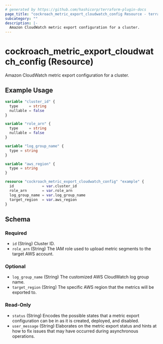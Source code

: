 ```yaml
---
# generated by https://github.com/hashicorp/terraform-plugin-docs
page_title: "cockroach_metric_export_cloudwatch_config Resource - terraform-provider-cockroach"
subcategory: ""
description: |-
  Amazon CloudWatch metric export configuration for a cluster.
---
```


# cockroach_metric_export_cloudwatch_config (Resource)

Amazon CloudWatch metric export configuration for a cluster.

## Example Usage

```terraform
variable "cluster_id" {
  type     = string
  nullable = false
}

variable "role_arn" {
  type     = string
  nullable = false
}

variable "log_group_name" {
  type = string
}

variable "aws_region" {
  type = string
}

resource "cockroach_metric_export_cloudwatch_config" "example" {
  id             = var.cluster_id
  role_arn       = var.role_arn
  log_group_name = var.log_group_name
  target_region  = var.aws_region
}
```

<!-- schema generated by tfplugindocs -->
## Schema

### Required

- `id` (String) Cluster ID.
- `role_arn` (String) The IAM role used to upload metric segments to the target AWS account.

### Optional

- `log_group_name` (String) The customized AWS CloudWatch log group name.
- `target_region` (String) The specific AWS region that the metrics will be exported to.

### Read-Only

- `status` (String) Encodes the possible states that a metric export configuration can be in as it is created, deployed, and disabled.
- `user_message` (String) Elaborates on the metric export status and hints at how to fix issues that may have occurred during asynchronous operations.


